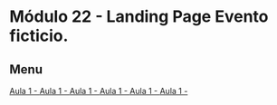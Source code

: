# Módulo 22 - Landing Page Evento ficticio.

## Menu
[Aula 1 - ]()
[Aula 1 - ]()
[Aula 1 - ]()
[Aula 1 - ]()
[Aula 1 - ]()
[Aula 1 - ]()

#